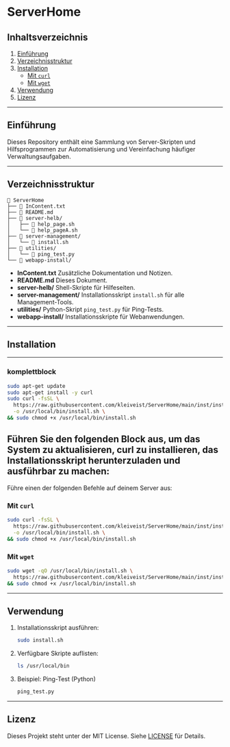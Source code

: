 # ServerHome

## Inhaltsverzeichnis

1. [Einführung](#einführung)
2. [Verzeichnisstruktur](#verzeichnisstruktur)
3. [Installation](#installation)
   - [Mit `curl`](#mit-curl)
   - [Mit `wget`](#mit-wget)
4. [Verwendung](#verwendung)
5. [Lizenz](#lizenz)

---

## Einführung

Dieses Repository enthält eine Sammlung von Server-Skripten und Hilfsprogrammen zur Automatisierung und Vereinfachung häufiger Verwaltungsaufgaben.

---

## Verzeichnisstruktur

```text
📂 ServerHome
├── 📝 InContent.txt
├── 📝 README.md
├── 📂 server-helb/
│   ├── 📄 help_page.sh
│   └── 📄 help_pageA.sh
├── 📂 server-management/
│   └── 📄 install.sh
├── 📂 utilities/
│   └── 🐍 ping_test.py
└── 📂 webapp-install/
```

- **InContent.txt**
  Zusätzliche Dokumentation und Notizen.
- **README.md**
  Dieses Dokument.
- **server-helb/**
  Shell-Skripte für Hilfeseiten.
- **server-management/**
  Installationsskript `install.sh` für alle Management-Tools.
- **utilities/**
  Python-Skript `ping_test.py` für Ping-Tests.
- **webapp-install/**
  Installationsskripte für Webanwendungen.

---

## Installation
---
### komplettblock
```bash
sudo apt-get update
sudo apt-get install -y curl
sudo curl -fsSL \
  https://raw.githubusercontent.com/kleiveist/ServerHome/main/inst/install.sh \
  -o /usr/local/bin/install.sh \
&& sudo chmod +x /usr/local/bin/install.sh
```
Führen Sie den folgenden Block aus, um das System zu aktualisieren, curl zu installieren, das Installationsskript herunterzuladen und ausführbar zu machen:
---
Führe einen der folgenden Befehle auf deinem Server aus:

### Mit `curl`

```bash
sudo curl -fsSL \
  https://raw.githubusercontent.com/kleiveist/ServerHome/main/inst/install.sh \
  -o /usr/local/bin/install.sh \
&& sudo chmod +x /usr/local/bin/install.sh
```

### Mit `wget`

```bash
sudo wget -qO /usr/local/bin/install.sh \
  https://raw.githubusercontent.com/kleiveist/ServerHome/main/inst/install.sh \
&& sudo chmod +x /usr/local/bin/install.sh
```

---

## Verwendung

1. Installationsskript ausführen:

   ```bash
   sudo install.sh
   ```

2. Verfügbare Skripte auflisten:

   ```bash
   ls /usr/local/bin
   ```

3. Beispiel: Ping-Test (Python)

   ```bash
   ping_test.py
   ```

---

## Lizenz

Dieses Projekt steht unter der MIT License. Siehe [LICENSE](LICENSE) für Details.
